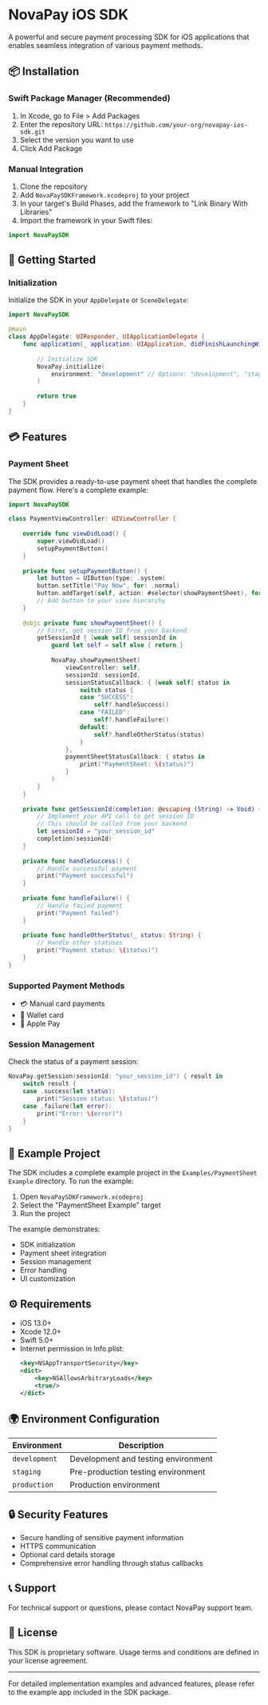 # NovaPay iOS SDK

A powerful and secure payment processing SDK for iOS applications that enables seamless integration of various payment methods.

## 📦 Installation

### Swift Package Manager (Recommended)

1. In Xcode, go to File > Add Packages
2. Enter the repository URL: `https://github.com/your-org/novapay-ios-sdk.git`
3. Select the version you want to use
4. Click Add Package

### Manual Integration

1. Clone the repository
2. Add `NovaPaySDKFramework.xcodeproj` to your project
3. In your target's Build Phases, add the framework to "Link Binary With Libraries"
4. Import the framework in your Swift files:
```swift
import NovaPaySDK
```

## 🚀 Getting Started

### Initialization

Initialize the SDK in your `AppDelegate` or `SceneDelegate`:

```swift
import NovaPaySDK

@main
class AppDelegate: UIResponder, UIApplicationDelegate {
    func application(_ application: UIApplication, didFinishLaunchingWithOptions launchOptions: [UIApplication.LaunchOptionsKey: Any]?) -> Bool {
        
        // Initialize SDK
        NovaPay.initialize(
            environment: "development" // Options: "development", "staging", "production"
        )
        
        return true
    }
}
```

## 💳 Features

### Payment Sheet

The SDK provides a ready-to-use payment sheet that handles the complete payment flow. Here's a complete example:

```swift
import NovaPaySDK

class PaymentViewController: UIViewController {
    
    override func viewDidLoad() {
        super.viewDidLoad()
        setupPaymentButton()
    }
    
    private func setupPaymentButton() {
        let button = UIButton(type: .system)
        button.setTitle("Pay Now", for: .normal)
        button.addTarget(self, action: #selector(showPaymentSheet), for: .touchUpInside)
        // Add button to your view hierarchy
    }
    
    @objc private func showPaymentSheet() {
        // First, get session ID from your backend
        getSessionId { [weak self] sessionId in
            guard let self = self else { return }
            
            NovaPay.showPaymentSheet(
                viewController: self,
                sessionId: sessionId,
                sessionStatusCallback: { [weak self] status in
                    switch status {
                    case "SUCCESS":
                        self?.handleSuccess()
                    case "FAILED":
                        self?.handleFailure()
                    default:
                        self?.handleOtherStatus(status)
                    }
                },
                paymentSheetStatusCallback: { status in
                    print("PaymentSheet: \(status)")
                }
            )
        }
    }
    
    private func getSessionId(completion: @escaping (String) -> Void) {
        // Implement your API call to get session ID
        // This should be called from your backend
        let sessionId = "your_session_id"
        completion(sessionId)
    }
    
    private func handleSuccess() {
        // Handle successful payment
        print("Payment successful")
    }
    
    private func handleFailure() {
        // Handle failed payment
        print("Payment failed")
    }
    
    private func handleOtherStatus(_ status: String) {
        // Handle other statuses
        print("Payment status: \(status)")
    }
}
```

### Supported Payment Methods

- 💳 Manual card payments
- 👛 Wallet card
- 🍎 Apple Pay

### Session Management

Check the status of a payment session:

```swift
NovaPay.getSession(sessionId: "your_session_id") { result in
    switch result {
    case .success(let status):
        print("Session status: \(status)")
    case .failure(let error):
        print("Error: \(error)")
    }
}
```

## 📱 Example Project

The SDK includes a complete example project in the `Examples/PaymentSheet Example` directory. To run the example:

1. Open `NovaPaySDKFramework.xcodeproj`
2. Select the "PaymentSheet Example" target
3. Run the project

The example demonstrates:
- SDK initialization
- Payment sheet integration
- Session management
- Error handling
- UI customization

## ⚙️ Requirements

- iOS 13.0+
- Xcode 12.0+
- Swift 5.0+
- Internet permission in Info.plist:
    ```xml
    <key>NSAppTransportSecurity</key>
    <dict>
        <key>NSAllowsArbitraryLoads</key>
        <true/>
    </dict>
    ```

## 🌍 Environment Configuration

| Environment | Description |
|------------|-------------|
| `development` | Development and testing environment |
| `staging` | Pre-production testing environment |
| `production` | Production environment |

## 🔒 Security Features

- Secure handling of sensitive payment information
- HTTPS communication
- Optional card details storage
- Comprehensive error handling through status callbacks

## 📞 Support

For technical support or questions, please contact NovaPay support team.

## 📄 License

This SDK is proprietary software. Usage terms and conditions are defined in your license agreement.

---

For detailed implementation examples and advanced features, please refer to the example app included in the SDK package. 